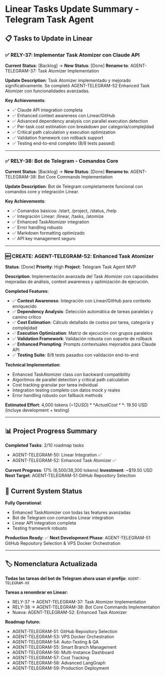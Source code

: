 # Linear Tasks Update Summary - Telegram Task Agent

## 📋 Tasks to Update in Linear

### ✅ RELY-37: Implementar Task Atomizer con Claude API
**Current Status**: [Backlog] → **New Status**: [Done]
**Rename to**: AGENT-TELEGRAM-37: Task Atomizer Implementation

**Update Description**:
Task Atomizer implementado y mejorado significativamente. Se completó AGENT-TELEGRAM-52 Enhanced Task Atomizer con funcionalidades avanzadas.

**Key Achievements**:
- ✅ Claude API integration completa
- ✅ Enhanced context awareness con Linear/GitHub
- ✅ Advanced dependency analysis con parallel execution detection
- ✅ Per-task cost estimation con breakdown por categoría/complejidad
- ✅ Critical path calculation y execution optimization
- ✅ Validation framework con rollback support
- ✅ Testing end-to-end completo (8/8 tests passed)

---

### ✅ RELY-38: Bot de Telegram - Comandos Core  
**Current Status**: [Backlog] → **New Status**: [Done]
**Rename to**: AGENT-TELEGRAM-38: Bot Core Commands Implementation

**Update Description**:
Bot de Telegram completamente funcional con comandos core y integración Linear.

**Key Achievements**:
- ✅ Comandos básicos: /start, /project, /status, /help
- ✅ Integración Linear: /linear, /tasks, /atomize
- ✅ Enhanced TaskAtomizer integration
- ✅ Error handling robusto
- ✅ Markdown formatting optimizado
- ✅ API key management seguro

---

### 🆕 CREATE: AGENT-TELEGRAM-52: Enhanced Task Atomizer
**Status**: [Done]
**Priority**: High
**Project**: Telegram Task Agent MVP

**Description**:
Implementación avanzada del Task Atomizer con capacidades mejoradas de análisis, context awareness y optimización de ejecución.

**Completed Features**:
- ✅ **Context Awareness**: Integración con Linear/GitHub para contexto enriquecido
- ✅ **Dependency Analysis**: Detección automática de tareas paralelas y camino crítico
- ✅ **Cost Estimation**: Cálculo detallado de costos por tarea, categoría y complejidad
- ✅ **Execution Optimization**: Matriz de ejecución con grupos paralelos
- ✅ **Validation Framework**: Validación robusta con soporte de rollback
- ✅ **Enhanced Prompting**: Prompts contextuales mejorados para Claude API
- ✅ **Testing Suite**: 8/8 tests pasados con validación end-to-end

**Technical Implementation**:
- Enhanced TaskAtomizer class con backward compatibility
- Algoritmos de parallel detection y critical path calculation
- Cost tracking granular por tarea individual
- Integration testing completo con datos mock y reales
- Error handling robusto con fallback methods

**Estimated Effort**: 4,000 tokens (~$12 USD)
**Actual Cost**: ~$19.50 USD (incluye development + testing)

---

## 📊 Project Progress Summary

**Completed Tasks**: 2/10 roadmap tasks
- AGENT-TELEGRAM-50: Linear Integration ✅
- AGENT-TELEGRAM-52: Enhanced Task Atomizer ✅

**Current Progress**: 17% (6,500/38,300 tokens)
**Investment**: ~$19.50 USD
**Next Target**: AGENT-TELEGRAM-51 GitHub Repository Selection

## 🚀 Current System Status

**Fully Operational**:
- Enhanced TaskAtomizer con todas las features avanzadas
- Bot de Telegram con comandos Linear integration
- Linear API integration completa
- Testing framework robusto

**Production Ready**: ✅
**Next Development Phase**: AGENT-TELEGRAM-51 GitHub Repository Selection & VPS Docker Orchestration

---

## 🏷️ **Nomenclatura Actualizada**

**Todas las tareas del bot de Telegram ahora usan el prefijo:** `AGENT-TELEGRAM-XX`

**Tareas a renombrar en Linear:**
- RELY-37 → AGENT-TELEGRAM-37: Task Atomizer Implementation
- RELY-38 → AGENT-TELEGRAM-38: Bot Core Commands Implementation  
- Nueva: AGENT-TELEGRAM-52: Enhanced Task Atomizer

**Roadmap futuro:**
- AGENT-TELEGRAM-51: GitHub Repository Selection
- AGENT-TELEGRAM-53: VPS Docker Orchestration
- AGENT-TELEGRAM-54: Auto-Testing & QA
- AGENT-TELEGRAM-55: Smart Branch Management
- AGENT-TELEGRAM-56: Multi-Instance Dashboard
- AGENT-TELEGRAM-57: Cost Tracking
- AGENT-TELEGRAM-58: Advanced LangGraph
- AGENT-TELEGRAM-59: Production Deployment